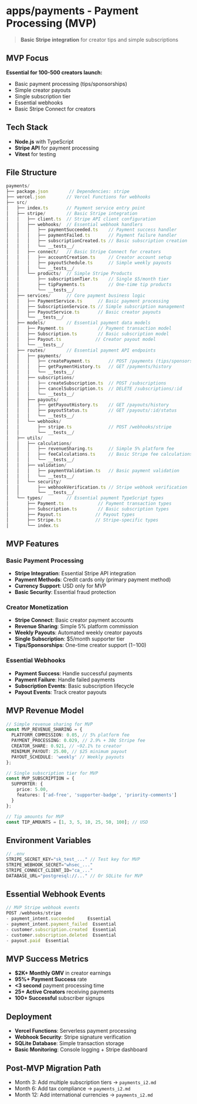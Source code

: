 # apps/payments - Payment Processing (MVP)

> **Basic Stripe integration** for creator tips and simple subscriptions

## MVP Focus 
**Essential for 100-500 creators launch:**
- Basic payment processing (tips/sponsorships)
- Simple creator payouts 
- Single subscription tier
- Essential webhooks
- Basic Stripe Connect for creators

## Tech Stack
- **Node.js** with TypeScript
- **Stripe API** for payment processing
- **Vitest** for testing

## File Structure
```typescript
payments/
├── package.json        // Dependencies: stripe
├── vercel.json        // Vercel Functions for webhooks
├── src/
│   ├── index.ts       // Payment service entry point
│   ├── stripe/        // Basic Stripe integration
│   │   ├── client.ts  // Stripe API client configuration
│   │   ├── webhooks/  // Essential webhook handlers
│   │   │   ├── paymentSucceeded.ts    // Payment success handler
│   │   │   ├── paymentFailed.ts       // Payment failure handler
│   │   │   ├── subscriptionCreated.ts // Basic subscription creation
│   │   │   └── __tests__/
│   │   ├── connect/   // Basic Stripe Connect for creators
│   │   │   ├── accountCreation.ts     // Creator account setup
│   │   │   ├── payoutSchedule.ts      // Simple weekly payouts
│   │   │   └── __tests__/
│   │   └── products/  // Simple Stripe Products
│   │       ├── subscriptionTier.ts    // Single $5/month tier
│   │       ├── tipPayments.ts         // One-time tip products
│   │       └── __tests__/
│   ├── services/      // Core payment business logic
│   │   ├── PaymentService.ts      // Basic payment processing
│   │   ├── SubscriptionService.ts // Simple subscription management
│   │   ├── PayoutService.ts       // Basic creator payouts
│   │   └── __tests__/
│   ├── models/        // Essential payment data models
│   │   ├── Payment.ts             // Payment transaction model
│   │   ├── Subscription.ts        // Basic subscription model
│   │   ├── Payout.ts             // Creator payout model
│   │   └── __tests__/
│   ├── routes/        // Essential payment API endpoints
│   │   ├── payments/
│   │   │   ├── createPayment.ts       // POST /payments (tips/sponsorships)
│   │   │   ├── getPaymentHistory.ts   // GET /payments/history
│   │   │   └── __tests__/
│   │   ├── subscriptions/
│   │   │   ├── createSubscription.ts  // POST /subscriptions
│   │   │   ├── cancelSubscription.ts  // DELETE /subscriptions/:id
│   │   │   └── __tests__/
│   │   ├── payouts/
│   │   │   ├── getPayoutHistory.ts    // GET /payouts/history
│   │   │   ├── payoutStatus.ts        // GET /payouts/:id/status
│   │   │   └── __tests__/
│   │   └── webhooks/
│   │       ├── stripe.ts              // POST /webhooks/stripe
│   │       └── __tests__/
│   ├── utils/
│   │   ├── calculations/
│   │   │   ├── revenueSharing.ts      // Simple 5% platform fee
│   │   │   ├── feeCalculations.ts     // Basic Stripe fee calculations
│   │   │   └── __tests__/
│   │   ├── validation/
│   │   │   ├── paymentValidation.ts   // Basic payment validation
│   │   │   └── __tests__/
│   │   └── security/
│   │       ├── webhookVerification.ts // Stripe webhook verification
│   │       └── __tests__/
│   └── types/         // Essential payment TypeScript types
│       ├── Payment.ts             // Payment transaction types
│       ├── Subscription.ts        // Basic subscription types
│       ├── Payout.ts             // Payout types
│       ├── Stripe.ts             // Stripe-specific types
│       └── index.ts
```

## MVP Features

### Basic Payment Processing
- **Stripe Integration**: Essential Stripe API integration
- **Payment Methods**: Credit cards only (primary payment method)
- **Currency Support**: USD only for MVP
- **Basic Security**: Essential fraud protection

### Creator Monetization
- **Stripe Connect**: Basic creator payment accounts
- **Revenue Sharing**: Simple 5% platform commission
- **Weekly Payouts**: Automated weekly creator payouts
- **Single Subscription**: $5/month supporter tier
- **Tips/Sponsorships**: One-time creator support ($1-$100)

### Essential Webhooks
- **Payment Success**: Handle successful payments
- **Payment Failure**: Handle failed payments
- **Subscription Events**: Basic subscription lifecycle
- **Payout Events**: Track creator payouts

## MVP Revenue Model
```typescript
// Simple revenue sharing for MVP
const MVP_REVENUE_SHARING = {
  PLATFORM_COMMISSION: 0.05, // 5% platform fee
  PAYMENT_PROCESSING: 0.029, // 2.9% + 30¢ Stripe fee
  CREATOR_SHARE: 0.921, // ~92.1% to creator
  MINIMUM_PAYOUT: 25.00, // $25 minimum payout
  PAYOUT_SCHEDULE: 'weekly' // Weekly payouts
};

// Single subscription tier for MVP
const MVP_SUBSCRIPTION = {
  SUPPORTER: { 
    price: 5.00, 
    features: ['ad-free', 'supporter-badge', 'priority-comments']
  }
};

// Tip amounts for MVP
const TIP_AMOUNTS = [1, 3, 5, 10, 25, 50, 100]; // USD
```

## Environment Variables
```typescript
// .env
STRIPE_SECRET_KEY="sk_test_..." // Test key for MVP
STRIPE_WEBHOOK_SECRET="whsec_..."
STRIPE_CONNECT_CLIENT_ID="ca_..."
DATABASE_URL="postgresql://..." // Or SQLite for MVP
```

## Essential Webhook Events
```typescript
// MVP Stripe webhook events
POST /webhooks/stripe
- payment_intent.succeeded     Essential
- payment_intent.payment_failed  Essential  
- customer.subscription.created  Essential
- customer.subscription.deleted  Essential
- payout.paid  Essential
```

## MVP Success Metrics
- **$2K+ Monthly GMV** in creator earnings
- **95%+ Payment Success** rate
- **<3 second** payment processing time
- **25+ Active Creators** receiving payments
- **100+ Successful** subscriber signups

## Deployment
- **Vercel Functions**: Serverless payment processing
- **Webhook Security**: Stripe signature verification
- **SQLite Database**: Simple transaction storage
- **Basic Monitoring**: Console logging + Stripe dashboard

## Post-MVP Migration Path
- Month 3: Add multiple subscription tiers → `payments_i2.md`
- Month 6: Add tax compliance → `payments_i2.md`
- Month 12: Add international currencies → `payments_i2.md` 